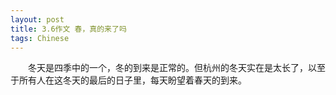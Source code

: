 ```yaml
---
layout: post
title: 3.6作文 春，真的来了吗
tags: Chinese
---
```


　　冬天是四季中的一个，冬的到来是正常的。但杭州的冬天实在是太长了，以至于所有人在这冬天的最后的日子里，每天盼望着春天的到来。
